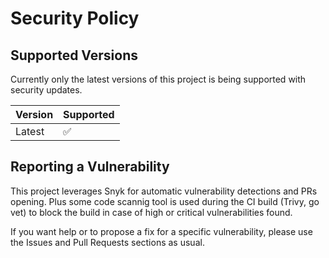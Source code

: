 # Security Policy

## Supported Versions

Currently only the latest versions of this project is being supported with security updates.

| Version | Supported          |
| ------- | ------------------ |
| Latest   | :white_check_mark: |


## Reporting a Vulnerability

This project leverages Snyk for automatic vulnerability detections and PRs opening.
Plus some code scannig tool is used during the CI build (Trivy, go vet) to block the build in case of high or critical vulnerabilities found.

If you want help or to propose a fix for a specific vulnerability, please use the Issues and Pull Requests sections as usual.
